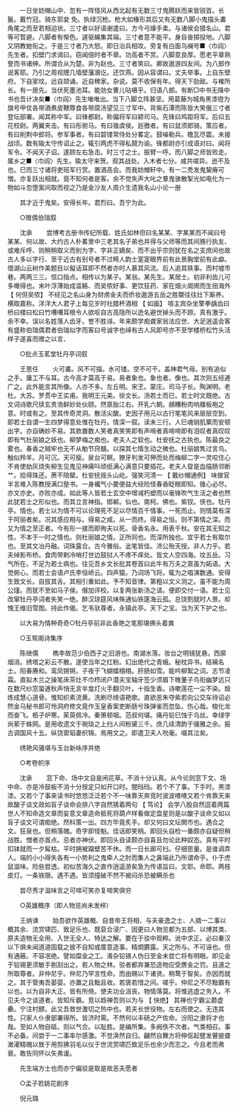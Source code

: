 <!-- { "loadSidebar": true } -->
　　一日坐妨帽山中、忽有一阵怪风从西北起有无数三寸鬼腾跃而来皆锐首。长鬣。戴竹冠。骑东郭夋 免。执绿沉枪。枪大如椽形其后又有无数八脚小鬼描头畵角尾之而至若相迫状。三寸者以好语谢遣曰。方今弓燥手柔。与诸侯会猎名山。君等可暂避。八脚者有惭色。遽驱蝇集其端。三寸者意不能平。身自奋掷投地。八脚又阴教虵衔之。于是三寸者乃大怒。即日治兵相攻。旁复有白面乌襕号■〈巾阎〉先生者。扣壁门求谒曰。窃闻倍时者不章。功高者不赏。八脚意良厚。愿老平章熟詧而书诸绅。所谓合从为楚。非为赵也。三寸者笑曰。卿故遨游四友间。为八郎作说客耶。乃引之周视牕几墙壁藩溷讫。还饮燕。因从容谓曰。丈夫举事。上自东壁府。下自冡坟。远自颉诵。近自稗家。杂说。莫不收保有年。得天下勍敌。与榷所长。有一居先。当伏死墨池耳。能効女曹儿呫嗫乎。归语八郎。有断□中书无降中书也吾计决矣■〈巾阎〉先生唯唯出。当下八脚立阵甚坚。用葛藤为城角黑漆镫为旗号甲仗各带酒煮皮鞭蓐食各带腐汤望见三寸军中。背紫石潭而陈皆大笑俄三寸者登坛部署。闻其称中军。曰锋都尉。称偏将军曰颖司马。先锋曰鸡距将军。后曰五花校尉。两翼夹击。有曰彤驸马。有曰锥虞侯。廵徼者。有曰鼠须郎骑。策应者。有曰削荆中郎将。参军事者。有曰碧镂常侍处分畧定。鼓噪勒兵。檐瓦尽震。未接战顷。数有隃太守传诏止之。辄引两虎不得私鬪为谕。锋都尉亦引成语对曰。闻将军令。不闻天子诏。遂顾左右急击。时三寸之士。振臂一呼。而八脚之师皆败走。属乡之■〈巾阎〉先生。隃太守来贺。观其战处。入木者七分。咸共嗟异。逊不及也。巳而三寸诸将吏班军行赏。置酒高会。而我妨帽轩中。有一二秃发鬼黧瘠可憎。亦复跃出相就。竟不知何者是客。余不觉失声大叱之羣鬼骇散掣光如电化为一物如斗忽堕案间取而视之乃是金沙友人周介生遗我名山小论一册 

　　其才近于鬼矣。安得长年。君烈曰。吾宁为此。 

　　○赠偶伯瑞叙 

　　沈承 
　　尝博考古册书传纪所载、姓氏如林但曰名某某、字某某而不闻曰号某某、何以故、大约古人朴畧里中三老其名子弟也并得与父师等而其间鴈行执友、或难斥呼、则稍稍取义而别为字、字非正嫡矣、而不出乎宗则犹在名之支庶间也故古人多以字行、至于近古有别号者不过畸人韵士寔寔眼界前有此景胸堂前有此癖。借湖山云树作美题目以儗话耳即不然者亦时人慕其风流。后人追其轶事。而村墟市巷。两两三三。信口指点。相传以为某子。某翁。某先生。某居士。初非利齿儿可多噉得也。末叶浮薄始成滥觞、而吴侬好事、更饮狂药、家在烟火阛阓而生扭海外 【 何但吴侬】 不经见之名山身为财虏金夫而侨妆遨游五岳之胜槩往往灶下厮养。横取嘉称。洋洋大人君子上每见岁时社腊杯酒相 【 如画】 喧主宾杂坐擎拳龋齿曰桥曰楼曰松曰竹嘈嘈耳根令人欲呕自古高隐所以迯名避世掉头而不顾。真有激乎。余不幸。误以名姓落人齿牙。誉不胜诽。年来颇学痴聋家翁法应世、大足逍遥会客有盛称伯瑞偶君者伯瑞似字而客曰号诚字也绰有古人风即号亦不至学楼桥松竹头活样子遂喜而赠之以言、 

　　○批点玉茗堂牡丹亭词叙 

　　王思任 
　　火可畵。风不可描。氷可镂。空不可干。盖神君气母。别有追似之手。庸工不与耳。古今高才莫高于易。易者象也。象也者。像也。其次则五经逓广之。此外能言其所像。人亦不多。左丘明。宋玊。蒙庄。司马子长。陶渊明。老杜。大苏。罗贯中王实甫。我明王元美。徐文长。汤若士而巳。若士时文既绝。古文词诗歌尺牍玄贵浩鲜妙处伙颐。然禀胎江右。开乳六朝。頳糟粉肉响屧板袍之意。时或有之。至其传奇灵洞。散活尖酸。史因子用元以古行笔笔风来层层空到。即若士自谓一生四梦得意处惟在牡丹。情深一叙。读未三行。人巳魂销肌粟而安顿出字。亦自确妙不易。其款置数人笑者真笑笑即有声啼者真啼啼即有泪叹者真叹叹即有气杜丽娘之妖也。柳梦梅之痴也。老夫人之软也。杜安抚之古执也。陈最良之雾也。春香之贼牢也无不从觔节窍髓。以探其七情生动之微也。杜丽娘隽过言鸟。触似羚羊。月可沉。天可瘦。泉台可瞑。獠牙判发可狎而处而梅柳二字一灵咬住心不肯使劫灰烧失柳生见鬼见神痛呌顽纸满心满意只要插花。老夫人眢是血描肠邻断艹。拾得珠还。蔗不陪檗。杜安抚摇头山屹。强笑河清一 【 戴纱帽通例】 味做官半言难入陈教授满口塾书。一身襶气小要便益大经险怪春香眨眼即知。锥心必尽。亦文亦史。亦败亦成。如此等人皆若士玄空中增减朽塑而以毫锋吹气生活之者也然此犹若士之形似也。而其立言神指。邯郸。仙也。南柯。佛也。紫钗。侠也。牡丹亭。情也。若士以为情不可以论理死不足以尽情百千情事。一死而止。则情莫有深于阿丽者矣。况其感应相与。得易之咸。从一而终。得易之恒。则不第情之深。而又为情之至正者。今有形一接而即殉夫以死。骨香名永。用表千秋。安在其无知之性。不本于一时之情也。则杜丽娘之情。正所同也。而深所独也。宜乎若士有取尔也。至其文冶丹融。词珠露合。古今雅俗。泚笔皆佳。沛公殆天授。非人力乎。若夫绰影布桥。食肉带剌冷哨打世边鼓挝人不疼不痒处。皆文人空四海。坟五岳。习气所在。不足为若士病也。往见吾乡文长批其卷首曰此牛有万夫之禀虽为妬语。大觉俯心。而若士会语卢氏李恒峤云。四声猿。乃词场飞将。辄为之唱演数通。安得生致文长。自拔其舌。其相引重如此。予不知音律。第粗以文义测之。虽不能为周公瑾。而犹不至如马子侯。僣加评校。以复两张新汤之请。便即交付一语。若士见改窜牡丹亭词者失笑一绝。醉汉琼筵风味殊通仙铁篴海云孤。总饶割就时人景。却愧王维旧雪图。持此作偈。乞韦驮尊者。永镇此亭。天下之宝。当为天下护之也。 

　　以大易为情种奇奇○牡丹亭前非此香艳之笔那堪佛头着粪 

　　○玉鸳阁诗集序 

　　陈继儒 
　　檇李故范少伯西子之旧游也。南湖水落。妆台之明镜犹悬。西廓烟消。绣塔之彩云不散。遂使当年之红粉。幻出绝代之青蛾。秘枕异书。结褵名士。阳春赓和。鸾凤锵锵。子夜于飞蝴蝶栩栩。肝肠如雪。能吟柳絮之词。志节凌霜。直拟木兰之操笔床茶灶不巾栉闭户潜夫宝轴牙签少须眉下帷董子鸟衔幽梦远只在数尺纱窓蛩逓秋声悄无言半龛灯火手翻贝叶。十指生香。诗嗽莲花一尘不染。煅炼成慧心道骨。惟知织素流黄。洗刷尽绮语艳歌。直欲恶朱夺紫若向公交车待诏必然金马秘书郎可怜洞府修文竟作玉皇香案吏断肠兮珠弹雀而忽坠。伤心哉。梭化龙而奋飞。栢子炉寒。茱萸佩冷。秦箫顿咽。范叔何堪。痛丹铅巳蚀于乌丝。幸绿字尚萦于蛛网。是用收遗文于琬琰之上扫人间粉黛三千。庶几续清韵于骚雅之余。振古调国风十五。纵饶窦韬妻织锦。焉用文之。即遣卫夫人吮毫。啜其泣矣。 

　　绣艳风骚堪与玉台新咏序并绝 

　　○考卷帜序 

　　沈承 
　　窓下命、场中文自是闲花草。不消十分认真。从今论则窓下文、场中命、亦是冷鼓板不消十分按定只如开口时。闇珰珰。若个不了事。下手时。黑漆漆。又若个了事来读书时悠悠泛泛若个不一味靠天奔竞时波波喳喳又若个肯靠天来故酸子谈文政如盲子谈命会排八字自然猜着两句 【 笃论】 会学八股自然逗着两篇世人不知命造文章而妄意文章造命抵死将葫卢样看做定盘星则是以酸子谈命又如以盲子谈文可谓痴绝。然科策一出。四方毕竟炙手。却又何曰文坛閧市也。遇合之文。狂泉也。但稍落魄。奇字即怪魁。佳话即笑柄。即回头自检一番颇亦自疑但稍战胜。憎者亦首点。忌者亦神伏。即回头自读颇亦自喜且勿论此种奴态。真有平时扣钵就而一夕髯枯。平时拥被蹋壁苦不休。而一日长廊可扫。仔细思量。是谁调弄人。端的小小得失各有一小势利之鬼牵人之肘而集人之鼻端此乃所谓命乎。仆于虎鼠滋味。险些尝透。初似苦海久之直作逍遥游矣急为传语旨曰。文耶。命耶。两枝皮灯。一条铁限。遇不遇。皆须撞破不然不被闷杀恐被瞒杀也 

　　尝尽秀才滋味言之可啼可笑亦复啼笑俱穷 

　　○英雄概序（即人物览尚未发梓） 

　　王纳谏 
　　始吾欲作英雄概、自昔帝王将相、与夫豪逸之士、人摘一二事以概其余、流赏啸匹、致足乐也、既裒合浸广、因更曰人物览都为五部、以博其类、原夫造物无全用、入世无全人、特达之解。要在于驳中观粹。讹中求正。必曰秦汉以下俱未闻道道固载之彼不自知或厝意造事。精烱欝露。天之所与。不可诬也。但有通蔽。不容冺绝。譬如糜金之工。淆杂铅锡人伪日至金未尝亡将有明眼。即见金于铅锡更须敏手剔刮出之。若人物之林。驳者都弃兼恐造物应受赝金之罚。且道之所取尊者。非仲尼乎。仲尼乃罕言性命。而由赐以下诸贤。稍鹜于智矣。亦因而就之。其于管夷吾晏婴。亦置之且黜且收。若褒若惜之间。嗟乎。仲尼之不尽黜霸有以也。以为自非大正。皆有所倚。使夫功业沮丧。物情落莫。将惟逃虚之务入。不见夫今之谈道者。皆知斥霸。竞以趋禅吾则以为与 【 快绝】 其禅也宁霸尘爵虚罍。宁注村醪。此又吾救世激切之热中也。若夫长世役物。左右而使之。无违其性。只家人仆隶部署得所。皆济时需。不然何以丰砀之产佐命。汾阳之隶将才也哉。至如人物自砥。则以气合。以耻胜。是编所集。多阙佚不次者。气类相召。事不必备。间尝于一二事率尔感激。不觉涣然自归。翩然自舞方将伸伛起躄发瞽披聋澉濯精魄以致于用剪拂羽毛以仪于世流赏啸匹致足乐也余少而志之。今且老而弗衰。敢告同怀以矢弗谖。 

　　先生端方士也而亦宁偏驳是取是故恶夫愿者 

　　○孟子若姚花剧序 

　　倪元璐 
